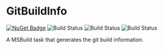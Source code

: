 # GitBuildInfo
[![NuGet Badge](https://buildstats.info/nuget/GitBuildInfo?includePreReleases=true)](https://www.nuget.org/packages/GitBuildInfo/)
![Build Status](https://github.com/AraHaan/GitBuildInfo/workflows/.NET%20Core%20%28build%20%26%20publish%20pre-release%29/badge.svg)
![Build Status](https://github.com/AraHaan/GitBuildInfo/workflows/.NET%20Core%20%28build%20%26%20publish%20release%29/badge.svg)
![Build Status](https://github.com/AraHaan/GitBuildInfo/workflows/.NET%20Core%20%28build20pull%20request%29/badge.svg)

A MSBuild task that generates the git build information.
